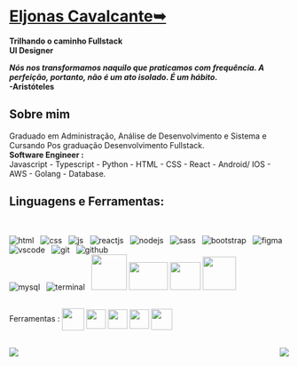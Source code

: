 
# <b>[Eljonas Cavalcante➥](https://www.linkedin.com/in/eljonascavalcante)</b>
<b>Trilhando o caminho Fullstack</b><br>
<b>UI Designer</b> <br>
<p><b>

  _Nós nos transformamos naquilo que praticamos com frequência. A perfeição, portanto, não é um ato isolado. É um hábito._<br>
 -Aristóteles
</p></b>


## Sobre mim
Graduado em Administração, Análise de Desenvolvimento e Sistema e Cursando Pos graduação Desenvolvimento Fullstack. 
<br>
<b>Software Engineer : </b> <br> Javascript - Typescript - Python - HTML - CSS -  React - Android/ IOS - AWS - Golang - Database.


     
## Linguagens e Ferramentas</b>:
<div style="display: inline_block; text-decoration: none; margin-bottom: 30px"><br>     
  
  ![html](https://user-images.githubusercontent.com/85083611/160469292-e31441c1-965c-401d-a5c4-614a73f50cf5.svg) &nbsp;
  ![css](https://user-images.githubusercontent.com/85083611/160469043-6957784e-f4f0-4d49-ab5e-4e566873ce31.svg) &nbsp;
  ![js](https://user-images.githubusercontent.com/85083611/160469117-762b11c8-d703-4307-af7d-ae7c35700925.svg) &nbsp;
  ![reactjs](https://user-images.githubusercontent.com/85083611/160469709-a80dc6b1-496f-4f7e-8d81-6ddf51ab5b2b.svg) &nbsp; 
  ![nodejs](https://user-images.githubusercontent.com/85083611/160469974-ea8cd9f5-2e65-4e5e-8558-f3802f24de70.svg) &nbsp;
  ![sass](https://user-images.githubusercontent.com/85083611/160468652-62aa0ee0-79f8-4030-93f4-adfbd205c3bd.svg) &nbsp;
  ![bootstrap](https://user-images.githubusercontent.com/85083611/160469081-4643662a-09c6-4918-bee7-3a87c91b66e5.svg) &nbsp;
  ![figma](https://user-images.githubusercontent.com/85083611/160468922-fd0cabfa-a467-45c3-9ccd-9fa4aee6aaaf.svg) &nbsp;
  ![vscode](https://user-images.githubusercontent.com/85083611/160469237-9d5d2aff-a6ef-44eb-a4c1-1616761c75e1.svg) &nbsp;
  ![git](https://user-images.githubusercontent.com/85083611/160469202-1e7ab390-190b-4914-9179-3512325a6196.svg) &nbsp;
  ![github](https://user-images.githubusercontent.com/85083611/160468991-c8b5abb8-241d-4a64-961c-d63bd0470e3a.svg) &nbsp;  
  ![mysql](https://user-images.githubusercontent.com/85083611/160468833-460c04dd-49df-49d7-86f2-4be860f96c82.svg) &nbsp;
  ![terminal](https://user-images.githubusercontent.com/85083611/160468890-3f3a6e5f-87ed-4946-bc2c-ee6d12ca3c68.svg) &nbsp; 
  <img src="https://github.com/EljonasCavalcante/EljonasCavalcante/assets/85083611/4b0ecbf5-5082-475c-9baf-b8558e4dc5af"  width="64" height="64" /> 
  <img src="https://github.com/EljonasCavalcante/EljonasCavalcante/assets/85083611/f1c39118-06c4-422b-a924-8687991e5a75"  width="70" height="50" /> 
  <img src="https://github.com/EljonasCavalcante/EljonasCavalcante/assets/85083611/09c29d4e-b544-4fd4-92a7-dd2df1d661cc"  width="55" height="50" /> 
   <img src="https://github.com/EljonasCavalcante/EljonasCavalcante/assets/85083611/ca49dac7-0898-4db6-8b7f-2e9f2303bb9b"  width="60" height="60" /> 

</div>

<p align="left">
  Ferramentas : 
  
  <img src="https://img.icons8.com/color/48/000000/git.png"  width="40" height="40" align="center" />
  <img src="https://user-images.githubusercontent.com/85083611/149635363-91cabd41-89da-4763-b2a7-92a7b7ac45ac.png"  width="35" height="35" align="center" />
  <img src="https://img.icons8.com/color/48/000000/visual-studio-code-2019.png"  width="35" height="35" align="center" />
  <img src="https://img.icons8.com/color/48/000000/figma--v1.png"  width="35" height="35" align="center" />
  <img src="https://img.icons8.com/color/48/000000/adobe-photoshop.png"  width="38" height="38" align="center" /> 

</p>

<br>

<a href="https://github.com/anuraghazra/convoychat">
  
  <img align="right" src="https://github-readme-stats.vercel.app/api?username=EljonasCavalcante&hide=&show_icons=true&theme=tokyonight&border_radius=15&hide_border=true&diplay=flex" />
  <img align="left" src="https://github-readme-stats.vercel.app/api/top-langs/?username=anuraghazra&langs_count=10&hide=GLSL,Rust,Astro,Assembly,Lua,Makefile&theme=tokyonight&border_radius=15&hide_border=true)](https://github.com/anuraghazra/github-readme-stats" />
 
</a> 
